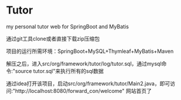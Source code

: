 # Tutor
my personal tutor web for SpringBoot and MyBatis

通过git工具clone或者直接下载zip压缩包

项目的运行所需环境：SpringBoot+MySQL+Thymleaf+MyBatis+Maven

解压之后，进入src/org/framework/tutor/log/tutor.sql，通过mysql命令:"source tutor.sql"来执行所有的sql数据

通过idea打开该项目，启动src/org/framework/tutor/Main2.java，即可访问:"http://localhost:8080/forward_con/welcome" 网站首页了

